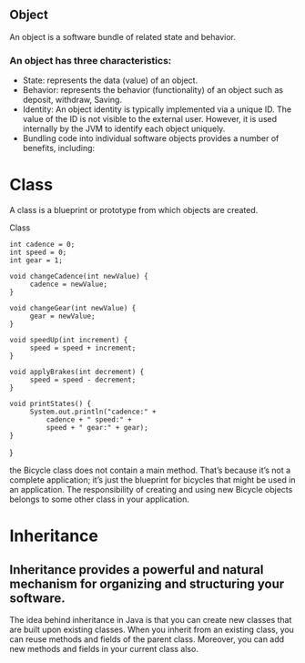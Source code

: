 

## Object

An object is a software bundle of related state and behavior.

### An object has three characteristics:

* State: represents the data (value) of an object.
* Behavior: represents the behavior (functionality) of an object such as deposit, withdraw, Saving.
* Identity: An object identity is typically implemented via a unique ID. The value of the ID is not visible to the external user. However, it is used internally by the JVM to identify each object uniquely.
* Bundling code into individual software objects provides a number of benefits, including:


# Class 
A class is a blueprint or prototype from which objects are created.

Class



    int cadence = 0;
    int speed = 0;
    int gear = 1;

    void changeCadence(int newValue) {
         cadence = newValue;
    }

    void changeGear(int newValue) {
         gear = newValue;
    }

    void speedUp(int increment) {
         speed = speed + increment;
    }

    void applyBrakes(int decrement) {
         speed = speed - decrement;
    }

    void printStates() {
         System.out.println("cadence:" +
             cadence + " speed:" +
             speed + " gear:" + gear);
    }
}



 the Bicycle class does not contain a main method. That’s because it’s not a complete application; it’s just the blueprint for bicycles that might be used in an application. The responsibility of creating and using new Bicycle objects belongs to some other class in your application.

# Inheritance

## Inheritance provides a powerful and natural mechanism for organizing and structuring your software.

The idea behind inheritance in Java is that you can create new classes that are built upon existing classes. When you inherit from an existing class, you can reuse methods and fields of the parent class. Moreover, you can add new methods and fields in your current class also.
